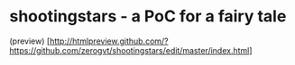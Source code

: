 # shootingstars - a PoC for a fairy tale
(preview) [http://htmlpreview.github.com/?https://github.com/zerogvt/shootingstars/edit/master/index.html]
